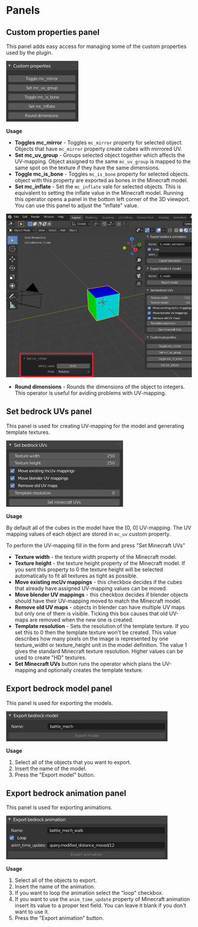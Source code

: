 # Panels
## Custom properties panel

This panel adds easy access for managing some of the custom properties used by
the plugin.

![](../../img/custom_properties_panel.png)

__Usage__

- **Toggles mc_mirror** - Toggles `mc_mirror` property for selected object.
  Objects that have `mc_mirror` property create cubes with mirrored UV.
- **Set mc_uv_group** - Groups selected object together which affects the
  UV-mapping. Object assigned to the same `mc_uv_group` is mapped to the same
  spot on the texture if they have the same dimensions.
- **Toggle mc_is_bone** - Toggles `mc_is_bone` property for selected objects.
  object with this property are exported as bones in the Minecraft model.
- **Set mc_inflate** - Set the `mc_inflate` vale for selected objects. This is
  equivalent to setting the inflate value in the Minecraft model. Running this
  operator opens a panel in the bottom left corner of the 3D viewport. You
  can use this panel to adjust the "inflate" value.

![](../../img/set_mc_inflate_redo_panel.png)

- **Round dimensions** - Rounds the dimensions of the object to integers.
  This operator is useful for aviding problems with UV-mapping.

## Set bedrock UVs panel

This panel is used for creating UV-mapping for the model and generating
template textures.

![](../../img/set_bedrock_uvs_panel.png)

__Usage__

By default all of the cubes in the model have the [0, 0] UV-mapping.
The UV mapping values of each object are stored in `mc_uv` custom property.

To perform the UV-mapping fill in the form and press "Set Minecraft
UVs"

- **Texture width** - the texture width property of the Minecraft model.
- **Texture height** - the texture height property of the Minecraft model.
  If you sent this property to 0 the texture height will be selected
  automatically to fit all textures as tight as possible.
- **Move existing mcUv mappings** - this checkbox decides if the cubes that
  already have assigned UV-mapping values can be moved.
- **Move blender UV mappings** - this checkbox decides if blender objects
  should have their UV-mapping moved to match the Minecraft model.
- **Remove old UV maps** - objects in blender can have multiple UV maps but
  only one of them is visible. Ticking this box causes that old UV-maps are
  removed when the new one is created.
- **Template resolution** - Sets the resolution of the template texture. If you
  set this to 0 then the template texture won't be created. This value
  describes how many pixels on the image is represented by one texture_widht or
  texture_height unit in the model definition. The value 1 gives the standard
  Minecraft texture resolution. Higher values can be used to create "HD"
  textures.
- **Set Minecraft UVs** button runs the operator which plans the UV-mapping and
  optionally creates the template texture.


## Export bedrock model panel

This panel is used for exporting the models.

![](../../img/export_model_panel.png)

__Usage__

1. Select all of the objects that you want to export.
2. Insert the name of the model.
3. Press the "Export model" button.

## Export bedrock animation panel

This panel is used for exporting animations.

![](../../img/export_animation_panel.png)

__Usage__

1. Select all of the objects to export.
3. Insert the name of the animation.
4. If you want to loop the animation select the "loop" checkbox.
5. If you want to use the `anim_time_update` property of Minecraft animation
  insert its value to a proper text field. You can leave it blank if you don't
  want to use it.
6. Press the "Export animation" button.
